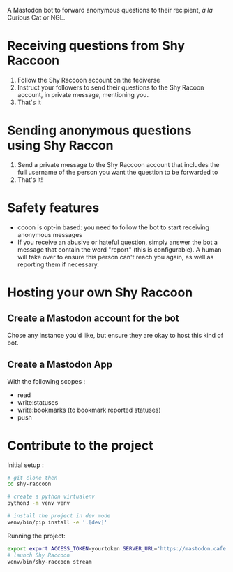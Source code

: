 A Mastodon bot to forward anonymous questions to their recipient, *à la* Curious Cat or NGL. 

# Receiving questions from Shy Raccoon

1. Follow the Shy Raccoon account on the fediverse
2. Instruct your followers to send their questions to the Shy Racoon account, in private message, mentioning you. 
3. That's it

# Sending anonymous questions using Shy Raccon

1. Send a private message to the Shy Raccoon account that includes the full username of the person you want the question to be forwarded to
2. That's it!

# Safety features

-  ccoon is opt-in based: you need to follow the bot to start receiving anonymous messages
- If you receive an abusive or hateful question, simply answer the bot a message that contain the word "report" (this is configurable). A human will take over to ensure this person can't reach you again, as well as reporting them if necessary.

# Hosting your own Shy Raccoon

## Create a Mastodon account for the bot

Chose any instance you'd like, but ensure they are okay to host this kind of bot.

## Create a Mastodon App

With the following scopes :

- read
- write:statuses
- write:bookmarks (to bookmark reported statuses)
- push

# Contribute to the project

Initial setup :

```bash
# git clone then
cd shy-raccoon

# create a python virtualenv
python3 -m venv venv

# install the project in dev mode
venv/bin/pip install -e '.[dev]'
```

Running the project:

```bash
export export ACCESS_TOKEN=yourtoken SERVER_URL='https://mastodon.cafe'
# launch Shy Raccoon
venv/bin/shy-raccoon stream
```